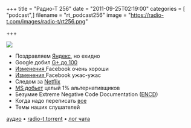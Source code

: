+++
title = "Радио-Т 256"
date = "2011-09-25T02:19:00"
categories = [ "podcast",]
filename = "rt_podcast256"
image = "https://radio-t.com/images/radio-t/rt256.png"

+++

![](https://radio-t.com/images/radio-t/rt256.png)

- Поздравляем [Яндекс](http://company.yandex.ru/about/history/), но ехидно
- Google добил [G+ до 100](http://habrahabr.ru/blogs/google/128821/)
- [Изменения ](http://lifehacker.com/5842969/get-to-know-all-the-new-features-coming-to-facebook)Facebook очень хороши
- [Изменения ](http://venturebeat.com/2011/09/22/facebook-changes-f8/)Facebook ужас-ужас
- Следом за [Netflix](http://news.cnet.com/8301-31322_3-20109699-256/facebook-netflix-and-the-art-of-blowing-the-lead/)
- [MS добьет](http://www.opennet.ru/opennews/art.shtml?num=31841) целый 1% альтернативщиков
- Безумие Extreme Negative Code Documentation ([ENCD](http://www.1729.com/blog/ExtremeNegativeCodeDocumentation.html))
- Когда надо переписать [все](http://www.javacodegeeks.com/2011/09/dont-rewrite-your-application.html)
- Темы наших слушателей

[аудио](https://archive.rucast.net/radio-t/media/rt_podcast256.mp3) • [radio-t.torrent](http://www.radio-t.com/torrents/rt_podcast256.mp3.torrent) • [лог чата](http://chat.radio-t.com/logs/radio-t-256.html)<audio src="https://archive.rucast.net/radio-t/media/rt_podcast256.mp3" preload="none"></audio>